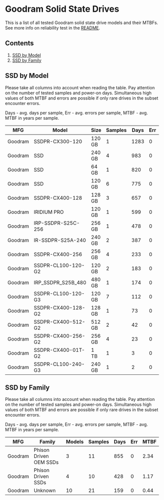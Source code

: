 Goodram Solid State Drives
==========================

This is a list of all tested Goodram solid state drive models and their MTBFs. See
more info on reliability test in the [README](https://github.com/bsdhw/SMART).

Contents
--------

1. [ SSD by Model  ](#ssd-by-model)
2. [ SSD by Family ](#ssd-by-family)

SSD by Model
------------

Please take all columns into account when reading the table. Pay attention on the
number of tested samples and power-on days. Simultaneous high values of both MTBF
and errors are possible if only rare drives in the subset encounter errors.

Days - avg. days per sample,
Err  - avg. errors per sample,
MTBF - avg. MTBF in years per sample.

| MFG       | Model              | Size   | Samples | Days  | Err   | MTBF |
|-----------|--------------------|--------|---------|-------|-------|------|
| Goodram   | SSDPR-CX300-120    | 120 GB | 1       | 1283  | 0     | 3.52   |
| Goodram   | SSD                | 240 GB | 4       | 983   | 0     | 2.70   |
| Goodram   | SSD                | 64 GB  | 1       | 820   | 0     | 2.25   |
| Goodram   | SSD                | 120 GB | 6       | 775   | 0     | 2.12   |
| Goodram   | SSDPR-CX400-128    | 128 GB | 3       | 657   | 0     | 1.80   |
| Goodram   | IRIDIUM PRO        | 120 GB | 1       | 599   | 0     | 1.64   |
| Goodram   | IRP-SSDPR-S25C-256 | 256 GB | 1       | 478   | 0     | 1.31   |
| Goodram   | IR-SSDPR-S25A-240  | 240 GB | 2       | 387   | 0     | 1.06   |
| Goodram   | SSDPR-CX400-256    | 256 GB | 4       | 233   | 0     | 0.64   |
| Goodram   | SSDPR-CL100-120-G2 | 120 GB | 2       | 183   | 0     | 0.50   |
| Goodram   | IRP_SSDPR_S25B_480 | 480 GB | 1       | 174   | 0     | 0.48   |
| Goodram   | SSDPR-CL100-120-G3 | 120 GB | 7       | 112   | 0     | 0.31   |
| Goodram   | SSDPR-CX400-128-G2 | 128 GB | 1       | 73    | 0     | 0.20   |
| Goodram   | SSDPR-CX400-512-G2 | 512 GB | 2       | 42    | 0     | 0.12   |
| Goodram   | SSDPR-CX400-256-G2 | 256 GB | 4       | 23    | 0     | 0.06   |
| Goodram   | SSDPR-CX400-01T-G2 | 1 TB   | 1       | 3     | 0     | 0.01   |
| Goodram   | SSDPR-CL100-240-G3 | 240 GB | 1       | 2     | 0     | 0.01   |

SSD by Family
-------------

Please take all columns into account when reading the table. Pay attention on the
number of tested samples and power-on days. Simultaneous high values of both MTBF
and errors are possible if only rare drives in the subset encounter errors.

Days - avg. days per sample,
Err  - avg. errors per sample,
MTBF - avg. MTBF in years per sample.

| MFG       | Family                 | Models | Samples | Days  | Err   | MTBF |
|-----------|------------------------|--------|---------|-------|-------|------|
| Goodram   | Phison Driven OEM SSDs | 3      | 11      | 855   | 0     | 2.34   |
| Goodram   | Phison Driven SSDs     | 4      | 10      | 428   | 0     | 1.17   |
| Goodram   | Unknown                | 10     | 21      | 159   | 0     | 0.44   |
